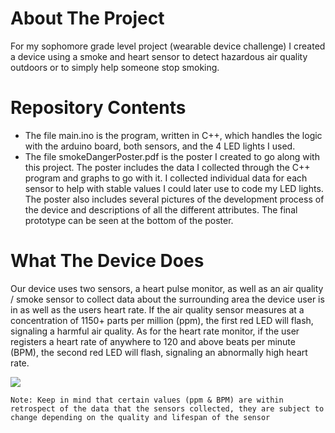 # About The Project
For my sophomore grade level project (wearable device challenge) I created a device using a smoke and heart sensor to detect hazardous air quality outdoors or to simply help someone stop smoking. 

# Repository Contents
- The file main.ino is the program, written in C++, which handles the logic with the arduino board, both sensors, and the 4 LED lights I used. 
- The file smokeDangerPoster.pdf is the poster I created to go along with this project. The poster includes the data I collected through the C++ program and graphs to go with it. I collected individual data for each sensor to help with stable values I could later use to code my LED lights. The poster also includes several pictures of the development process of the device and descriptions of all the different attributes. The final prototype can be seen at the bottom of the poster. 

# What The Device Does
Our device uses two sensors, a heart pulse monitor, as well as an air quality / smoke sensor to collect data about the surrounding area the device user is in as well as the users heart rate. If the air quality sensor measures at a concentration of 1150+ parts per million (ppm), the first red LED will flash, signaling a harmful air quality. As for the heart rate monitor, if the user registers a heart rate of anywhere to 120 and above beats per minute (BPM), the second red LED will flash, signaling an abnormally high heart rate. 

![](devicePic.png)

`Note: Keep in mind that certain values (ppm & BPM) are within retrospect of the data that the sensors collected, they are subject to change depending on the quality and lifespan of the sensor`
